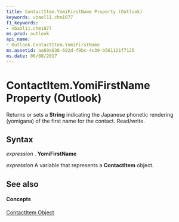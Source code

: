 ```yaml
---
title: ContactItem.YomiFirstName Property (Outlook)
keywords: vbaol11.chm1077
f1_keywords:
- vbaol11.chm1077
ms.prod: outlook
api_name:
- Outlook.ContactItem.YomiFirstName
ms.assetid: aa69a838-692d-f9bc-4c39-b561121f7125
ms.date: 06/08/2017
---
```



# ContactItem.YomiFirstName Property (Outlook)

Returns or sets a **String** indicating the Japanese phonetic rendering (yomigana) of the first name for the contact. Read/write.


## Syntax

 _expression_ . **YomiFirstName**

 _expression_ A variable that represents a **ContactItem** object.


## See also


#### Concepts


[ContactItem Object](contactitem-object-outlook.md)

